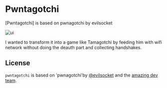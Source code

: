 # Pwntagotchi

[Pwntagotchi] is based on pwnagotchi by evilsocket

![ui](https://i.imgur.com/X68GXrn.png)

I wanted to transform it into a game like Tamagotchi by feeding him with wifi network without doing the deauth part and collecting handshakes.

## License

`pwntagotchi` is based on 'pwnagotchi'by [@evilsocket](https://twitter.com/evilsocket) and the [amazing dev team](https://github.com/evilsocket/pwnagotchi/graphs/contributors). 
